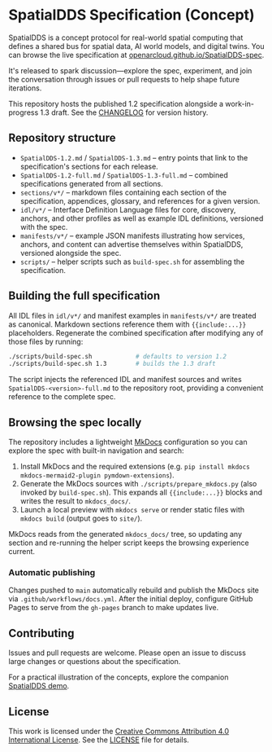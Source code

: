 # SpatialDDS Specification (Concept)

SpatialDDS is a concept protocol for real-world spatial computing that defines a shared bus for spatial data, AI world models, and digital twins. You can browse the live specification at [openarcloud.github.io/SpatialDDS-spec](https://openarcloud.github.io/SpatialDDS-spec/).

It's released to spark discussion—explore the spec, experiment, and join the conversation through issues or pull requests to help shape future iterations.

This repository hosts the published 1.2 specification alongside a work-in-progress 1.3 draft. See the [CHANGELOG](CHANGELOG.md) for version history.


## Repository structure

- `SpatialDDS-1.2.md` / `SpatialDDS-1.3.md` – entry points that link to the specification's sections for each release.
- `SpatialDDS-1.2-full.md` / `SpatialDDS-1.3-full.md` – combined specifications generated from all sections.
- `sections/v*/` – markdown files containing each section of the specification, appendices, glossary, and references for a given version.
- `idl/v*/` – Interface Definition Language files for core, discovery, anchors, and other profiles as well as example IDL definitions, versioned with the spec.
- `manifests/v*/` – example JSON manifests illustrating how services, anchors, and content can advertise themselves within SpatialDDS, versioned alongside the spec.
- `scripts/` – helper scripts such as `build-spec.sh` for assembling the specification.

## Building the full specification

All IDL files in `idl/v*/` and manifest examples in `manifests/v*/` are treated as canonical. Markdown sections reference them with `{{include:...}}` placeholders. Regenerate the combined specification after modifying any of those files by running:

```bash
./scripts/build-spec.sh            # defaults to version 1.2
./scripts/build-spec.sh 1.3        # builds the 1.3 draft
```

The script injects the referenced IDL and manifest sources and writes `SpatialDDS-<version>-full.md` to the repository root, providing a convenient reference to the complete spec.

## Browsing the spec locally

The repository includes a lightweight [MkDocs](https://www.mkdocs.org/) configuration so you can explore the spec with built-in navigation and search:

1. Install MkDocs and the required extensions (e.g. `pip install mkdocs mkdocs-mermaid2-plugin pymdown-extensions`).
2. Generate the MkDocs sources with `./scripts/prepare_mkdocs.py` (also invoked by `build-spec.sh`). This expands all `{{include:...}}` blocks and writes the result to `mkdocs_docs/`.
3. Launch a local preview with `mkdocs serve` or render static files with `mkdocs build` (output goes to `site/`).

MkDocs reads from the generated `mkdocs_docs/` tree, so updating any section and re-running the helper script keeps the browsing experience current.

### Automatic publishing

Changes pushed to `main` automatically rebuild and publish the MkDocs site via `.github/workflows/docs.yml`. After the initial deploy, configure GitHub Pages to serve from the `gh-pages` branch to make updates live.

## Contributing

Issues and pull requests are welcome. Please open an issue to discuss large changes or questions about the specification.

For a practical illustration of the concepts, explore the companion [SpatialDDS demo](https://github.com/OpenArCloud/SpatialDDS-demo).

## License

This work is licensed under the [Creative Commons Attribution 4.0 International License](https://creativecommons.org/licenses/by/4.0/).
See the [LICENSE](LICENSE) file for details.
